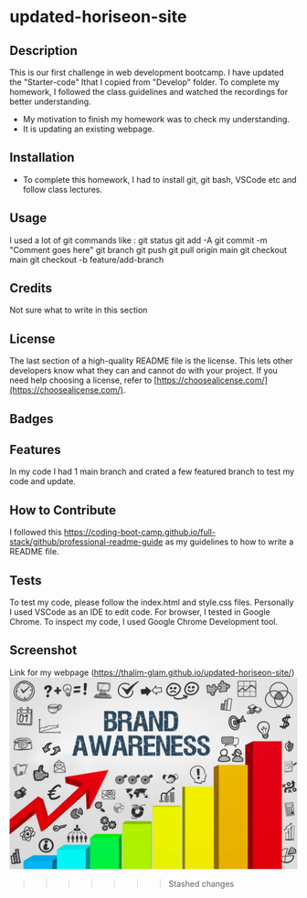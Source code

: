 # updated-horiseon-site

## Description

This is our first challenge in web development bootcamp. I have updated the "Starter-code" Ithat I copied from "Develop" folder. To complete my homework, I followed the class guidelines and watched the recordings for better understanding.

- My motivation to finish my homework was to check my understanding.
- It is updating an existing webpage.


## Installation

- To complete this homework, I had to install git, git bash, VSCode etc and follow class lectures. 

## Usage

I used a lot of git commands like :
git status
git add -A
git commit -m "Comment goes here"
git branch
git push
git pull origin main
git checkout main
git checkout -b feature/add-branch

## Credits

Not sure what to write in this section

## License

The last section of a high-quality README file is the license. This lets other developers know what they can and cannot do with your project. If you need help choosing a license, refer to [https://choosealicense.com/](https://choosealicense.com/).

## Badges

## Features

In my code I had 1 main branch and crated a few featured branch to test my code and update.

## How to Contribute

I followed this https://coding-boot-camp.github.io/full-stack/github/professional-readme-guide as my guidelines to how to write a README file.

## Tests

To test my code, please follow the index.html and style.css files.
Personally I used VSCode as an IDE to edit code.
For browser, I tested in Google Chrome.
To inspect my code, I used Google Chrome Development tool.

## Screenshot

Link for my webpage (https://thalim-glam.github.io/updated-horiseon-site/)
![Brand Awareness Screenshot](https://github.com/thalim-glam/updated-horiseon-site/blob/main/assets/images/brand-awareness.png)
>>>>>>> Stashed changes
